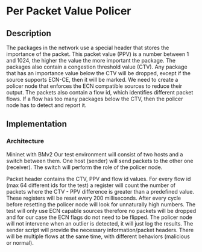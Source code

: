 # Per Packet Value Policer

## Description
The packages in the network use a special header that stores the importance of the packet. This packet value (PPV) is a number between 1 and 1024, the higher the value the more important the package. The packages also contain a congestion threshold value (CTV). Any package that has an importance value below the CTV will be dropped, except if the source supports ECN-CE, then it will be marked. We need to create a policer node that enforces the ECN compatible sources to reduce their output. The packets also contain a flow id, which identifies different packet flows. If a flow has too many packages below the CTV, then the policer node has to detect and report it.

## Implementation

### Architecture
Mininet with BMv2
Our test environment will consist of two hosts and a switch between them. One host (sender) will send packets to the other one (receiver). The switch will perform the role of the policer node.

Packet header contains the CTV, PPV and flow id values.
For every flow id (max 64 different ids for the test) a register will count the number of packets where the CTV - PPV difference is greater than a predefined value. These registers will be reset every 200 milliseconds. After every cycle before resetting the policer node will look for unnaturally high numbers.
The test will only use ECN capable sources therefore no packets will be dropped and for our case the ECN flags do not need to be flipped.
The policer node will not intervene when an outlier is detected, it will just log the results.
The sender script will provide the necessary information/packet headers. There will be multiple flows at the same time, with different behaviors (malicious or normal).
